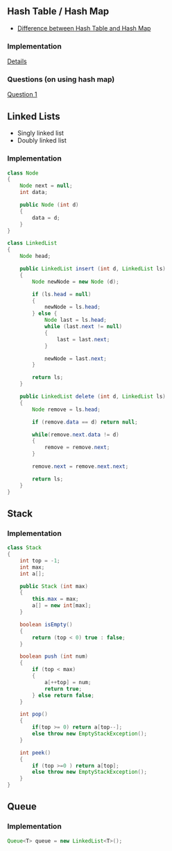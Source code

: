 ## Hash Table / Hash Map
* [Difference between Hash Table and Hash Map](https://stackoverflow.com/a/40878)

### Implementation
[Details](https://www.geeksforgeeks.org/implementing-our-own-hash-table-with-separate-chaining-in-java/)

### Questions (on using hash map)
[Question 1](http://blog.gainlo.co/index.php/2016/08/14/uber-interview-question-map-implementation/)


## Linked Lists
* Singly linked list
* Doubly linked list

### Implementation
```java
class Node 
{
    Node next = null;
    int data;

    public Node (int d) 
    {
        data = d;
    }
}

class LinkedList 
{
    Node head;

    public LinkedList insert (int d, LinkedList ls) 
    {
        Node newNode = new Node (d);

        if (ls.head = null)
        {
            newNode = ls.head;
        } else {
            Node last = ls.head;
            while (last.next != null)
            {
                last = last.next;
            }

            newNode = last.next;
        }

        return ls;
    }

    public LinkedList delete (int d, LinkedList ls) 
    {
        Node remove = ls.head;

        if (remove.data == d) return null;

        while(remove.next.data != d)
        {
            remove = remove.next;
        }

        remove.next = remove.next.next;

        return ls;
    }
}
```

## Stack 

### Implementation
```java
class Stack 
{
    int top = -1; 
    int max;
    int a[];

    public Stack (int max)
    {
        this.max = max;
        a[] = new int[max];
    } 

    boolean isEmpty()
    {
        return (top < 0) true : false;
    }

    boolean push (int num)
    {
        if (top < max)
        {
            a[++top] = num; 
            return true;
        } else return false;
    }

    int pop()
    {
        if(top >= 0) return a[top--];
        else throw new EmptyStackException();
    }

    int peek()
    {
        if (top >=0 ) return a[top];
        else throw new EmptyStackException();
    }
}
```

## Queue 

### Implementation
```java
Queue<T> queue = new LinkedList<T>();
```